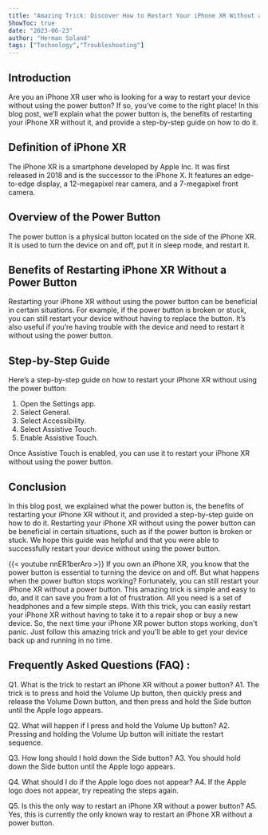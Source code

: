 ```yaml
---
title: "Amazing Trick: Discover How to Restart Your iPhone XR Without a Power Button!"
ShowToc: true 
date: "2023-06-23"
author: "Herman Soland" 
tags: ["Technology","Troubleshooting"]
---
```

## Introduction

Are you an iPhone XR user who is looking for a way to restart your device without using the power button? If so, you’ve come to the right place! In this blog post, we’ll explain what the power button is, the benefits of restarting your iPhone XR without it, and provide a step-by-step guide on how to do it.

## Definition of iPhone XR

The iPhone XR is a smartphone developed by Apple Inc. It was first released in 2018 and is the successor to the iPhone X. It features an edge-to-edge display, a 12-megapixel rear camera, and a 7-megapixel front camera.

## Overview of the Power Button

The power button is a physical button located on the side of the iPhone XR. It is used to turn the device on and off, put it in sleep mode, and restart it.

## Benefits of Restarting iPhone XR Without a Power Button

Restarting your iPhone XR without using the power button can be beneficial in certain situations. For example, if the power button is broken or stuck, you can still restart your device without having to replace the button. It’s also useful if you’re having trouble with the device and need to restart it without using the power button.

## Step-by-Step Guide

Here’s a step-by-step guide on how to restart your iPhone XR without using the power button:

1. Open the Settings app.
2. Select General.
3. Select Accessibility.
4. Select Assistive Touch.
5. Enable Assistive Touch.

Once Assistive Touch is enabled, you can use it to restart your iPhone XR without using the power button.

## Conclusion

In this blog post, we explained what the power button is, the benefits of restarting your iPhone XR without it, and provided a step-by-step guide on how to do it. Restarting your iPhone XR without using the power button can be beneficial in certain situations, such as if the power button is broken or stuck. We hope this guide was helpful and that you were able to successfully restart your device without using the power button.

{{< youtube nnER1berAro >}} 
If you own an iPhone XR, you know that the power button is essential to turning the device on and off. But what happens when the power button stops working? Fortunately, you can still restart your iPhone XR without a power button. This amazing trick is simple and easy to do, and it can save you from a lot of frustration. All you need is a set of headphones and a few simple steps. With this trick, you can easily restart your iPhone XR without having to take it to a repair shop or buy a new device. So, the next time your iPhone XR power button stops working, don't panic. Just follow this amazing trick and you'll be able to get your device back up and running in no time.

## Frequently Asked Questions (FAQ) :
Q1. What is the trick to restart an iPhone XR without a power button? 
A1. The trick is to press and hold the Volume Up button, then quickly press and release the Volume Down button, and then press and hold the Side button until the Apple logo appears.

Q2. What will happen if I press and hold the Volume Up button? 
A2. Pressing and holding the Volume Up button will initiate the restart sequence.

Q3. How long should I hold down the Side button? 
A3. You should hold down the Side button until the Apple logo appears.

Q4. What should I do if the Apple logo does not appear?
A4. If the Apple logo does not appear, try repeating the steps again.

Q5. Is this the only way to restart an iPhone XR without a power button?
A5. Yes, this is currently the only known way to restart an iPhone XR without a power button.


